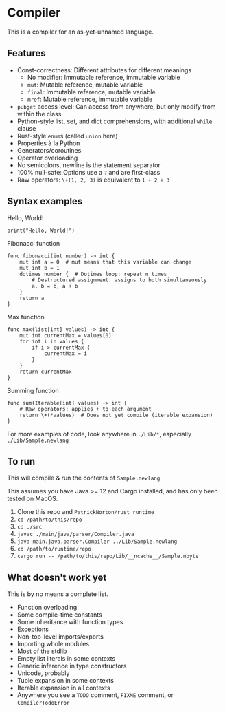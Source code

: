 # Compiler

This is a compiler for an as-yet-unnamed language.

## Features

* Const-correctness: Different attributes for different meanings
  * No modifier: Immutable reference, immutable variable
  * `mut`: Mutable reference, mutable variable
  * `final`: Immutable reference, mutable variable
  * `mref`: Mutable reference, immutable variable
* `pubget` access level: Can access from anywhere, but only modify from within
  the class
* Python-style list, set, and dict comprehensions, with additional `while` 
  clause
* Rust-style `enum`s (called `union` here)
* Properties &agrave; la Python
* Generators/coroutines
* Operator overloading
* No semicolons, newline is the statement separator
* 100% null-safe: Options use a `?` and are first-class
* Raw operators: `\+(1, 2, 3)` is equivalent to `1 + 2 + 3`

## Syntax examples
Hello, World!
```
print("Hello, World!")
```

Fibonacci function
```
func fibonacci(int number) -> int {
    mut int a = 0  # mut means that this variable can change
    mut int b = 1
    dotimes number {  # Dotimes loop: repeat n times
        # Destructured assignment: assigns to both simultaneously
        a, b = b, a + b
    }
    return a
}
```

Max function
```
func max(list[int] values) -> int {
    mut int currentMax = values[0]
    for int i in values {
        if i > currentMax {
            currentMax = i
        }
    }
    return currentMax
}
```

Summing function
```
func sum(Iterable[int] values) -> int {
    # Raw operators: applies + to each argument
    return \+(*values)  # Does not yet compile (iterable expansion)
}
```

For more examples of code, look anywhere in `./Lib/*`, especially
`./Lib/Sample.newlang`

## To run
This will compile & run the contents of `Sample.newlang`.

This assumes you have Java >= 12 and Cargo installed, 
and has only been tested on MacOS.
1. Clone this repo and `PatrickNorton/rust_runtime`
2. `cd /path/to/this/repo`
3. `cd ./src`
4. `javac ./main/java/parser/Compiler.java`
5. `java main.java.parser.Compiler ../Lib/Sample.newlang`
6. `cd /path/to/runtime/repo`
7. `cargo run -- /path/to/this/repo/Lib/__ncache__/Sample.nbyte`

## What doesn't work yet

This is by no means a complete list.

* Function overloading
* Some compile-time constants
* Some inheritance with function types
* Exceptions
* Non-top-level imports/exports
* Importing whole modules
* Most of the stdlib
* Empty list literals in some contexts
* Generic inference in type constructors
* Unicode, probably
* Tuple expansion in some contexts
* Iterable expansion in all contexts
* Anywhere you see a `TODO` comment, `FIXME` comment, or `CompilerTodoError`
